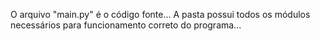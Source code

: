 O arquivo "main.py" é o código fonte...
A pasta possui todos os módulos necessários para funcionamento correto do programa...